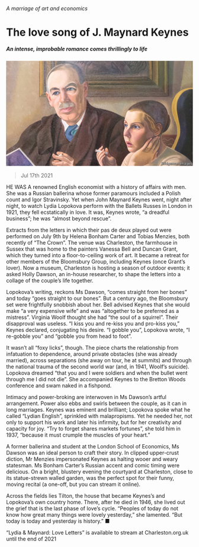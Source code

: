 ###### A marriage of art and economics

# The love song of J. Maynard Keynes 

##### An intense, improbable romance comes thrillingly to life 

![image](images/20210717_BKP021_0.jpg) 

> Jul 17th 2021 

HE WAS A renowned English economist with a history of affairs with men. She was a Russian ballerina whose former paramours included a Polish count and Igor Stravinsky. Yet when John Maynard Keynes went, night after night, to watch Lydia Lopokova perform with the Ballets Russes in London in 1921, they fell ecstatically in love. It was, Keynes wrote, “a dreadful business”; he was “almost beyond rescue”.

Extracts from the letters in which their pas de deux played out were performed on July 9th by Helena Bonham Carter and Tobias Menzies, both recently of “The Crown”. The venue was Charleston, the farmhouse in Sussex that was home to the painters Vanessa Bell and Duncan Grant, which they turned into a floor-to-ceiling work of art. It became a retreat for other members of the Bloomsbury Group, including Keynes (once Grant’s lover). Now a museum, Charleston is hosting a season of outdoor events; it asked Holly Dawson, an in-house researcher, to shape the letters into a collage of the couple’s life together.


Lopokova’s writing, reckons Ms Dawson, “comes straight from her bones” and today “goes straight to our bones”. But a century ago, the Bloomsbury set were frightfully snobbish about her. Bell advised Keynes that she would make “a very expensive wife” and was “altogether to be preferred as a mistress”. Virginia Woolf thought she had “the soul of a squirrel”. Their disapproval was useless. “I kiss you and re-kiss you and pro-kiss you,” Keynes declared, conjugating his desire. “I gobble you”, Lopokova wrote, “I re-gobble you” and “gobble you from head to foot”.

It wasn’t all “foxy licks”, though. The piece charts the relationship from infatuation to dependence, around private obstacles (she was already married), across separations (she away on tour, he at summits) and through the national trauma of the second world war (and, in 1941, Woolf’s suicide). Lopokova dreamed “that you and I were soldiers and when the bullet went through me I did not die”. She accompanied Keynes to the Bretton Woods conference and swam naked in a fishpond.

Intimacy and power-broking are interwoven in Ms Dawson’s artful arrangement. Power also ebbs and swirls between the couple, as it can in long marriages. Keynes was eminent and brilliant; Lopokova spoke what he called “Lydian English”, sprinkled with malapropisms. Yet he needed her, not only to support his work and later his infirmity, but for her creativity and capacity for joy. “Try to forget shares markets fortunes”, she told him in 1937, “because it must crumple the muscles of your heart.”

A former ballerina and student at the London School of Economics, Ms Dawson was an ideal person to craft their story. In clipped upper-crust diction, Mr Menzies impersonated Keynes as halting wooer and weary statesman. Ms Bonham Carter’s Russian accent and comic timing were delicious. On a bright, blustery evening the courtyard at Charleston, close to its statue-strewn walled garden, was the perfect spot for their funny, moving recital (a one-off, but you can stream it online).

Across the fields lies Tilton, the house that became Keynes’s and Lopokova’s own country home. There, after he died in 1946, she lived out the grief that is the last phase of love’s cycle. “Peoples of today do not know how great many things were lovely yesterday,” she lamented. “But today is today and yesterday is history.” ■

“Lydia &amp; Maynard: Love Letters” is available to stream at Charleston.org.uk until the end of 2021


